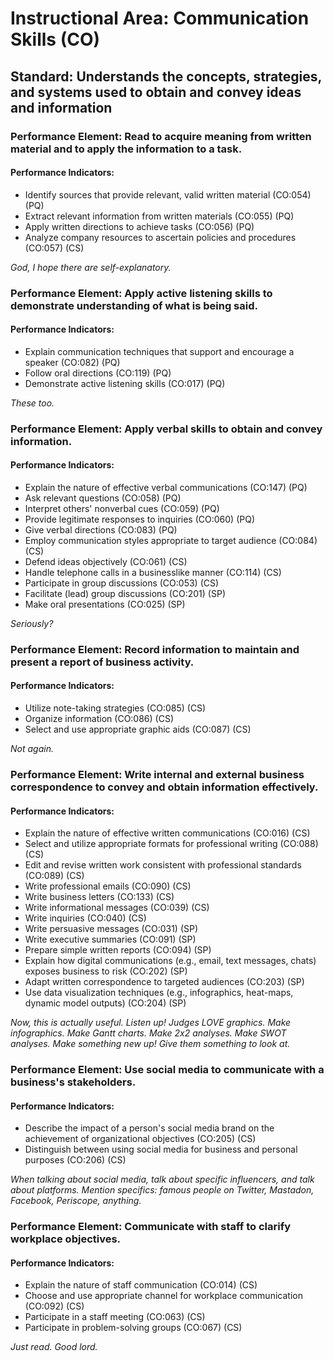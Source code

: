# Instructional Area: Communication Skills (CO)

## Standard: Understands the concepts, strategies, and systems used to obtain and convey ideas and information

### Performance Element: Read to acquire meaning from written material and to apply the information to a task.

#### Performance Indicators:

* Identify sources that provide relevant, valid written material (CO:054) (PQ)
* Extract relevant information from written materials (CO:055) (PQ)
* Apply written directions to achieve tasks (CO:056) (PQ)
* Analyze company resources to ascertain policies and procedures (CO:057) (CS)

*God, I hope there are self-explanatory.*

### Performance Element: Apply active listening skills to demonstrate understanding of what is being said.

#### Performance Indicators:

* Explain communication techniques that support and encourage a speaker (CO:082) (PQ)
* Follow oral directions (CO:119) (PQ)
* Demonstrate active listening skills (CO:017) (PQ)

*These too.*

### Performance Element: Apply verbal skills to obtain and convey information.

#### Performance Indicators:

* Explain the nature of effective verbal communications (CO:147) (PQ)
* Ask relevant questions (CO:058) (PQ)
* Interpret others' nonverbal cues (CO:059) (PQ)
* Provide legitimate responses to inquiries (CO:060) (PQ)
* Give verbal directions (CO:083) (PQ)
* Employ communication styles appropriate to target audience (CO:084) (CS)
* Defend ideas objectively (CO:061) (CS)
* Handle telephone calls in a businesslike manner (CO:114) (CS)
* Participate in group discussions (CO:053) (CS)
* Facilitate (lead) group discussions (CO:201) (SP)
* Make oral presentations (CO:025) (SP)

*Seriously?*

### Performance Element: Record information to maintain and present a report of business activity.

#### Performance Indicators:

* Utilize note-taking strategies (CO:085) (CS)
* Organize information (CO:086) (CS)
* Select and use appropriate graphic aids (CO:087) (CS)

*Not again.*

### Performance Element: Write internal and external business correspondence to convey and obtain information effectively.

#### Performance Indicators:

* Explain the nature of effective written communications (CO:016) (CS)
* Select and utilize appropriate formats for professional writing (CO:088) (CS)
* Edit and revise written work consistent with professional standards (CO:089) (CS)
* Write professional emails (CO:090) (CS)
* Write business letters (CO:133) (CS)
* Write informational messages (CO:039) (CS)
* Write inquiries (CO:040) (CS)
* Write persuasive messages (CO:031) (SP)
* Write executive summaries (CO:091) (SP)
* Prepare simple written reports (CO:094) (SP)
* Explain how digital communications (e.g., email, text messages, chats) exposes business to risk (CO:202) (SP)
* Adapt written correspondence to targeted audiences (CO:203) (SP)
* Use data visualization techniques (e.g., infographics, heat-maps, dynamic model outputs) (CO:204) (SP)

*Now, this is actually useful. Listen up! Judges LOVE graphics. Make infographics. Make Gantt charts. Make 2x2 analyses. Make SWOT analyses. Make something new up! Give them something to look at.*

### Performance Element: Use social media to communicate with a business's stakeholders.

#### Performance Indicators:

* Describe the impact of a person's social media brand on the achievement of organizational objectives (CO:205) (CS)
* Distinguish between using social media for business and personal purposes (CO:206) (CS)

*When talking about social media, talk about specific influencers, and talk about platforms. Mention specifics: famous people on Twitter, Mastadon, Facebook, Periscope, anything.*

### Performance Element: Communicate with staff to clarify workplace objectives.

#### Performance Indicators:

* Explain the nature of staff communication (CO:014) (CS)
* Choose and use appropriate channel for workplace communication (CO:092) (CS)
* Participate in a staff meeting (CO:063) (CS)
* Participate in problem-solving groups (CO:067) (CS)

*Just read. Good lord.*